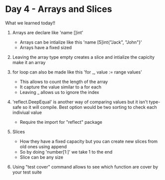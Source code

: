 # Day 4 - Arrays and Slices

What we learned today!!

1. Arrays are declare like 'name []int'

   - Arrays can be intialize like this 'name [5]int{"Jack", "John"}'
   - Arrays have a fixed sized

2. Leaving the array type empty creates a slice and intialize the capicity make
   it an array
3. for loop can also be made like this 'for \_, value := range values'

   - This allows to count the length of the array
   - It capture the value similar to a for each
   - Leaving \_ allows us to ignore the index

4. 'reflect.DeepEqual' is another way of comparing values but it isn't type-safe
   so it will compile. Best option would be two sorting to check each indiviual
   value

   - Require the import for "reflect" package

5. Slices

   - How they have a fixed capacity but you can create new slices from old ones using append
   - So by doing 'number[1:]' we take 1 to the end
   - Slice can be any size

6. Using "test cover" command allows to see which function are cover by your test suite
